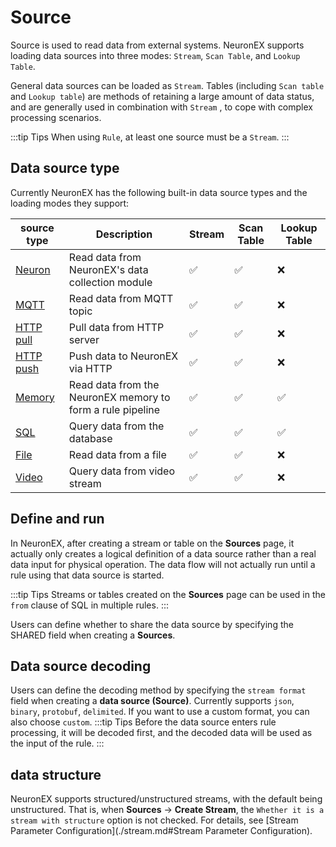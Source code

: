 # Source

Source is used to read data from external systems. NeuronEX supports loading data sources into three modes: `Stream`, `Scan Table`, and `Lookup Table`.

General data sources can be loaded as `Stream`. Tables (including `Scan table` and `Lookup table`) are methods of retaining a large amount of data status, and are generally used in combination with `Stream` , to cope with complex processing scenarios.

:::tip Tips
When using `Rule`, at least one source must be a `Stream`.
:::


## Data source type

Currently NeuronEX has the following built-in data source types and the loading modes they support:

| source type               | Description                        | Stream   | Scan Table | Lookup Table |
| --------------------------- | ---------------------------------- | ---- | ------ | ------ |
| [Neuron](./neuron.md)       | Read data from NeuronEX's data collection module           | ✅    | ✅      |❌ |
| [MQTT](./mqtt.md)           | Read data from MQTT topic                       | ✅    | ✅    | ❌    |
| [HTTP pull](./http_pull.md) | Pull data from HTTP server                   | ✅    | ✅    | ❌    |
| [HTTP push](./http_push.md) | Push data to NeuronEX via HTTP             | ✅    | ✅   | ❌     |
| [Memory](./memory.md)         | Read data from the NeuronEX memory to form a rule pipeline | ✅    | ✅      | ✅     |
| [SQL](./sql.md)         | Query data from the database                        | ✅    | ✅      | ✅|
| [File](./file.md)           | Read data from a file                           | ✅    | ✅    | ❌    |
| [Video](./video.md)         | Query data from video stream                        | ✅    | ✅   | ❌    |

## Define and run

In NeuronEX, after creating a stream or table on the **Sources** page, it actually only creates a logical definition of a data source rather than a real data input for physical operation. The data flow will not actually run until a rule using that data source is started.

:::tip Tips
Streams or tables created on the **Sources** page can be used in the `from` clause of SQL in multiple rules.
:::

Users can define whether to share the data source by specifying the SHARED field when creating a **Sources**.


## Data source decoding

Users can define the decoding method by specifying the `stream format` field when creating a **data source (Source)**. Currently supports `json`, `binary`, `protobuf`, `delimited`. If you want to use a custom format, you can also choose `custom`.
:::tip Tips
Before the data source enters rule processing, it will be decoded first, and the decoded data will be used as the input of the rule.
:::

## data structure

NeuronEX supports structured/unstructured streams, with the default being unstructured. That is, when **Sources** -> **Create Stream**, the `Whether it is a stream with structure` option is not checked. For details, see [Stream Parameter Configuration](./stream.md#Stream Parameter Configuration).